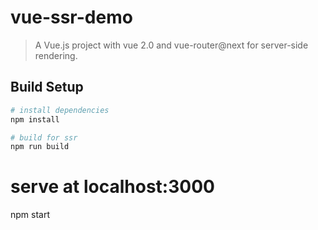 # vue-ssr-demo

> A Vue.js project with vue 2.0 and vue-router@next for server-side rendering.

## Build Setup

``` bash
# install dependencies
npm install

# build for ssr
npm run build
```

# serve at localhost:3000
npm start
